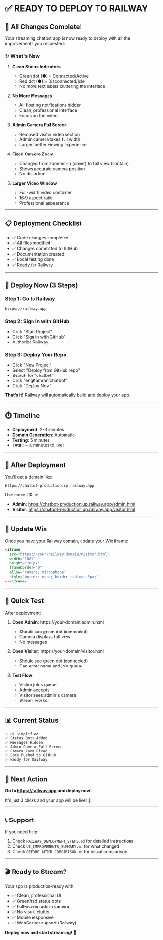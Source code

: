 # ✅ READY TO DEPLOY TO RAILWAY

## 🎉 All Changes Complete!

Your streaming chatbot app is now ready to deploy with all the improvements you requested:

### ✨ What's New

1. **Clean Status Indicators**
   - Green dot (●) = Connected/Active
   - Red dot (●) = Disconnected/Idle
   - No more text labels cluttering the interface

2. **No More Messages**
   - All floating notifications hidden
   - Clean, professional interface
   - Focus on the video

3. **Admin Camera Full Screen**
   - Removed visitor video section
   - Admin camera takes full width
   - Larger, better viewing experience

4. **Fixed Camera Zoom**
   - Changed from zoomed-in (cover) to full view (contain)
   - Shows accurate camera position
   - No distortion

5. **Larger Video Window**
   - Full-width video container
   - 16:9 aspect ratio
   - Professional appearance

---

## 📋 Deployment Checklist

- ✅ Code changes completed
- ✅ All files modified
- ✅ Changes committed to GitHub
- ✅ Documentation created
- ✅ Local testing done
- ✅ Ready for Railway

---

## 🚀 Deploy Now (3 Steps)

### Step 1: Go to Railway
```
https://railway.app
```

### Step 2: Sign In with GitHub
- Click "Start Project"
- Click "Sign in with GitHub"
- Authorize Railway

### Step 3: Deploy Your Repo
- Click "New Project"
- Select "Deploy from GitHub repo"
- Search for "chatbot"
- Click "engKamran/chatbot"
- Click "Deploy Now"

**That's it!** Railway will automatically build and deploy your app.

---

## ⏱️ Timeline

- **Deployment**: 2-3 minutes
- **Domain Generation**: Automatic
- **Testing**: 5 minutes
- **Total**: ~10 minutes to live!

---

## 🔗 After Deployment

You'll get a domain like:
```
https://chatbot-production.up.railway.app
```

Use these URLs:
- **Admin**: https://chatbot-production.up.railway.app/admin.html
- **Visitor**: https://chatbot-production.up.railway.app/visitor.html

---

## 📱 Update Wix

Once you have your Railway domain, update your Wix iframe:

```html
<iframe 
  src="https://your-railway-domain/visitor.html" 
  width="100%" 
  height="700px" 
  frameborder="0"
  allow="camera; microphone"
  style="border: none; border-radius: 8px;"
></iframe>
```

---

## 🧪 Quick Test

After deployment:

1. **Open Admin**: https://your-domain/admin.html
   - Should see green dot (connected)
   - Camera displays full view
   - No messages

2. **Open Visitor**: https://your-domain/visitor.html
   - Should see green dot (connected)
   - Can enter name and join queue

3. **Test Flow**:
   - Visitor joins queue
   - Admin accepts
   - Visitor sees admin's camera
   - Stream works!

---

## 📊 Current Status

```
✅ UI Simplified
✅ Status Dots Added
✅ Messages Hidden
✅ Admin Camera Full Screen
✅ Camera Zoom Fixed
✅ Code Pushed to GitHub
✅ Ready for Railway
```

---

## 🎯 Next Action

**Go to https://railway.app and deploy now!**

It's just 3 clicks and your app will be live! 🚀

---

## 📞 Support

If you need help:
1. Check `RAILWAY_DEPLOYMENT_STEPS.md` for detailed instructions
2. Check `UI_IMPROVEMENTS_SUMMARY.md` for what changed
3. Check `BEFORE_AFTER_COMPARISON.md` for visual comparison

---

## 🎬 Ready to Stream?

Your app is production-ready with:
- ✅ Clean, professional UI
- ✅ Green/red status dots
- ✅ Full-screen admin camera
- ✅ No visual clutter
- ✅ Mobile responsive
- ✅ WebSocket support (Railway)

**Deploy now and start streaming!** 🎉


